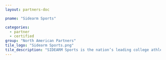 ```yaml
---
layout: partners-doc

pname: "Sidearm Sports"

categories: 
  - partner
  - certified
group: "North American Partners"
tile_logo: "Sidearm Sports.png"
tile_description: "SIDEARM Sports is the nation’s leading college athletic digital provider serving more than 900 partners. SIDEARM provides the technology that powers websites, mobile applications, live stats, social, and video streaming for partners."
---
```

